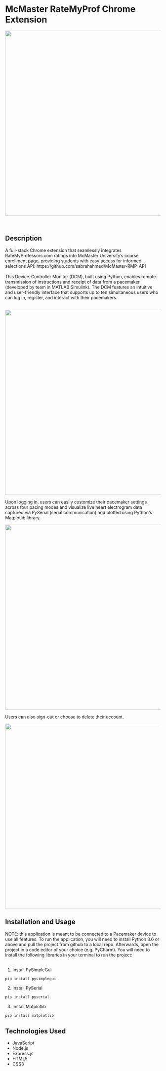 <h1> McMaster RateMyProf Chrome Extension </h1>
<p align="center">
  <img src="https://github.com/sabrahahmed/McMaster-RMP/assets/108163033/860aeab1-d175-466b-85ec-b20f25f3067a" width="600"/>
</p>

<br>

<h2> Description </h2>
A full-stack Chrome extension that seamlessly integrates RateMyProfessors.com ratings into McMaster University’s course enrollment page, providing students with easy access for informed selections
API: https://github.com/sabrahahmed/McMaster-RMP_API<br/>
<br/>
This Device-Controller Monitor (DCM), built using Python, enables remote transmission of instructions and receipt of data from a pacemaker (developed by team in MATLAB Simulink). The DCM features an intuitive and user-friendly interface that supports up to ten simultaneous users who can log in, register, and interact with their pacemakers. 
<br/>
<br/>

<p align="center">
  <img src="https://github.com/sabrahahmed/McMaster-RMP/assets/108163033/1674c5f2-6ded-4b22-888c-7e11756b1db1" width="600"/>
</p>

Upon logging in, users can easily customize their pacemaker settings across four pacing modes and visualize live heart electrogram data captured via PySerial (serial communication) and plotted using Python's Matplotlib library.

<p align="center">
  <img src="https://github.com/sabrahahmed/McMaster-RMP/assets/108163033/5e6ddab1-4cac-4c53-a293-9069f2a4e43e" width="600"/>
</p>

Users can also sign-out or choose to delete their account. 

<p align="center">
  <img src="https://github.com/sabrahahmed/McMaster-RMP/assets/108163033/94682735-4414-4de6-bd28-5300a3d817bd" width="600"/>
</p>



<h2> Installation and Usage </h2>
NOTE: this application is meant to be connected to a Pacemaker device to use all features. To run the application, you will need to install Python 3.6 or above and pull the project from github to a local repo. Afterwards, open the project in a code editor of your choice (e.g. PyCharm). You will need to install the following libraries in your terminal to run the project: 
<br/>
<br/>

1. Install PySimpleGui
```Bash
pip install pysimplegui
```

2. Install PySerial
```Bash
pip install pyserial
```

3. Install Matplotlib
```Bash
pip install matplotlib
```

<h2> Technologies Used </h2>
<ul>
    <li>JavaScript </li>
    <li>Node.js </li>
    <li>Express.js</li>
    <li>HTML5</li>
    <li>CSS3</li>
</ul>












